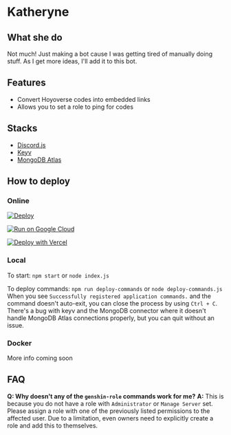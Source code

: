 # Katheryne

## What she do
Not much! Just making a bot cause I was getting tired of manually doing stuff. As I get more ideas, I'll add it to this bot. 

## Features
- Convert Hoyoverse codes into embedded links
- Allows you to set a role to ping for codes

## Stacks
- [Discord.js](https://discord.js.org/#/)
- [Keyv](https://keyv.js.org/#/)
- [MongoDB Atlas](https://www.mongodb.com/)

## How to deploy

### Online

[![Deploy](https://www.herokucdn.com/deploy/button.svg)](https://heroku.com/deploy?template=https://github.com/jurytan/gi-discord-bot)


[![Run on Google Cloud](https://deploy.cloud.run/button.svg)](https://deploy.cloud.run?git_repo=github.com/jurytan/katheryne-bot)

[![Deploy with Vercel](https://vercel.com/button)](https://vercel.com/new/clone?repository-url=https%3A%2F%2Fgithub.com%2Fjurytan%2Fkatheryne-bot)

### Local
To start: 
`npm start` or `node index.js`

To deploy commands:
`npm run deploy-commands` or `node deploy-commands.js`
When you see `Successfully registered application commands.` and the command doesn't auto-exit, you can close the process by using `Ctrl + C`. There's a bug with keyv and the MongoDB connector where it doesn't handle MongoDB Atlas connections properly, but you can quit without an issue. 

### Docker
More info coming soon

## FAQ

**Q: Why doesn't any of the `genshin-role` commands work for me?**
**A:** This is because you do not have a role with `Administrator` or `Manage Server` set. Please assign a role with one of the previously listed permissions to the affected user. Due to a limitation, even owners need to explicitly create a role and add this to themselves. 


